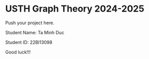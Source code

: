 # USTH Graph Theory 2024-2025

Push your project here.

Student Name: Ta Minh Duc

Student ID: 22BI13098


Good luck!!!